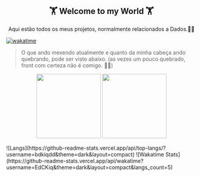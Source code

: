 <h2 align="center">🏋 Welcome to my World 🏋</h2>

<p align="center">Aqui estão todos os meus projetos, normalmente relacionados a Dados.🧑‍💻</p>

[![wakatime](https://wakatime.com/badge/user/273e63c7-0799-4c83-8c88-c8daa5622366.svg)](https://wakatime.com/@273e63c7-0799-4c83-8c88-c8daa5622366)

> O que ando mexendo atualmente e quanto da minha cabeça ando quebrando, pode ser visto abaixo. (as vezes um pouco quebrado, front com certeza não é comigo. 🤣🤣)</p>
<p align="center">
<img  height="170" src="https://github-readme-stats.vercel.app/api/wakatime?username=EdCKiq&theme=dark&layout=compact&langs_count=5">
<img  height="170" src="https://github-readme-stats.vercel.app/api/top-langs/?username=bdkiqdd&theme=dark&layout=compact">
</p>
  ![Langs](https://github-readme-stats.vercel.app/api/top-langs/?username=bdkiqdd&theme=dark&layout=compact)
![Wakatime Stats](https://github-readme-stats.vercel.app/api/wakatime?username=EdCKiq&theme=dark&layout=compact&langs_count=5)

